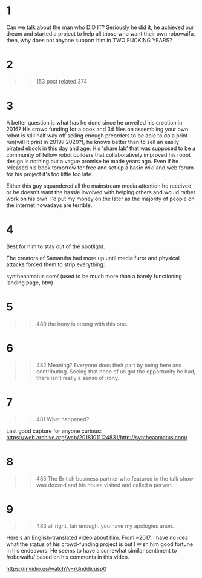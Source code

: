 # 1
Can we talk about the man who DID IT? Seriously he did it, he achieved our dream and started a project to help all those who want their own robowaifu, then, why does not anyone support him in TWO FUCKING YEARS?

# 2
>>153
>post related
>>374

# 3
A better question is what has he done since he unveiled his creation in 2016? His crowd funding for a book and 3d files on assembling your own robot is still half way off selling enough preorders to be able to do a print run(will it print in 2019? 2020?), he knows better than to sell an easily pirated ebook in this day and age. His 'share lab' that was supposed to be a community of fellow robot builders that collaboratively improved his robot design is nothing but a vague promise he made years ago. Even if he released his book tomorrow for free and set up a basic wiki and web forum for his project it's too little too late.

Either this guy squandered all the mainstream media attention he received or he doesn't want the hassle involved with helping others and would rather work on his own. I'd put my money on the later as the majority of people on the internet nowadays are terrible.

# 4
Best for him to stay out of the spotlight.

The creators of Samantha had more up until media furor and physical attacks forced them to strip everything:

syntheaamatus.com/  (used to be much more than a barely functioning landing page, btw)

# 5
>>480
the irony is strong with this one.

# 6
>>482
Meaning? Everyone does their part by being here and contributing. Seeing that none of us got the opportunity he had, there isn't really a sense of irony.

# 7
>>481
What happened?

Last good capture for anyone curious: 
https://web.archive.org/web/20181011124831/http://syntheaamatus.com/

# 8
>>485
The British business partner who featured in the talk show was doxxed and his house visited and called a pervert.

# 9
>>483
all right, fair enough. you have my apologies anon.

Here's an English-translated video about him. From ~2017. I have no idea what the status of his crowd-funding project  is but I wish him good fortune in his endeavors. He seems to have a somewhat similar sentiment to /robowaifu/ based on his comments in this video.

https://invidio.us/watch?v=rGnddjcusp0

